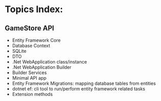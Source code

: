 # Topics Index:

## GameStore API
<ul>
    <li>Entity Framework Core</li>
    <li>Database Context</li>
    <li>SQLite</li>
    <li>DTO</li>
    <li>.Net WebApplication class/instance</li>
    <li>.Net WebApplication Builder</li>
    <li>Builder Services</li>
    <li>Minimal API app</li>
    <li>Entity Framework Migrations: mapping database tables from entities</li>
    <li>dotnet ef: cli tool to run/perform entity framework related tasks</li>
    <li>Extension methods</li>
</ul>